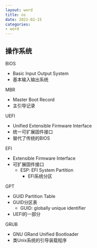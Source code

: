 ```yaml
---
layout: word
title: os
date: 2021-02-15
categories:
- word
---
```

## 操作系统
BIOS
* Basic Input Output System
* 基本输入输出系统

MBR
* Master Boot Record
* 主引导记录

UEFI
* Unified Extensible Firmware Interface
* 统一可扩展固件接口
* 替代了传统的BIOS

EFI
* Extensible Firmware Interface
* 可扩展固件接口
	* ESP: EFI System Partition
		* EFI系统分区

GPT
* GUID Partition Table
* GUID分区表
	* GUID: globally unique identifier
* UEFI的一部分

GRUB
* GNU GRand Unified Bootloader
* 类Unix系统的引导装载程序
